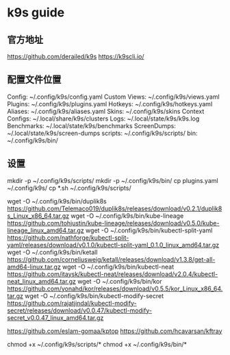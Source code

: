 # k9s guide

## 官方地址
https://github.com/derailed/k9s
https://k9scli.io/

## 配置文件位置
Config:            ~/.config/k9s/config.yaml
Custom Views:      ~/.config/k9s/views.yaml
Plugins:           ~/.config/k9s/plugins.yaml
Hotkeys:           ~/.config/k9s/hotkeys.yaml
Aliases:           ~/.config/k9s/aliases.yaml
Skins:             ~/.config/k9s/skins
Context Configs:   ~/.local/share/k9s/clusters
Logs:              ~/.local/state/k9s/k9s.log
Benchmarks:        ~/.local/state/k9s/benchmarks
ScreenDumps:       ~/.local/state/k9s/screen-dumps
scripts:           ~/.config/k9s/scripts/
bin:               ~/.config/k9s/bin/

## 设置
mkdir -p        ~/.config/k9s/scripts/
mkdir -p        ~/.config/k9s/bin/
cp plugins.yaml  ~/.config/k9s/
cp *.sh         ~/.config/k9s/scripts/


wget -O  ~/.config/k9s/bin/duplik8s              https://github.com/Telemaco019/duplik8s/releases/download/v0.2.1/duplik8s_Linux_x86_64.tar.gz
wget -O  ~/.config/k9s/bin/kube-lineage          https://github.com/tohjustin/kube-lineage/releases/download/v0.5.0/kube-lineage_linux_amd64.tar.gz
wget -O  ~/.config/k9s/bin/kubectl-split-yaml    https://github.com/nathforge/kubectl-split-yaml/releases/download/v0.1.0/kubectl-split-yaml_0.1.0_linux_amd64.tar.gz
wget -O  ~/.config/k9s/bin/ketall                https://github.com/corneliusweig/ketall/releases/download/v1.3.8/get-all-amd64-linux.tar.gz
wget -O  ~/.config/k9s/bin/kubectl-neat          https://github.com/itaysk/kubectl-neat/releases/download/v2.0.4/kubectl-neat_linux_amd64.tar.gz
wget -O  ~/.config/k9s/bin/kor                   https://github.com/yonahd/kor/releases/download/v0.5.5/kor_Linux_x86_64.tar.gz
wget -O  ~/.config/k9s/bin/kubectl-modify-secret https://github.com/rajatjindal/kubectl-modify-secret/releases/download/v0.0.47/kubectl-modify-secret_v0.0.47_linux_amd64.tar.gz

https://github.com/eslam-gomaa/kptop
https://github.com/hcavarsan/kftray

chmod +x ~/.config/k9s/scripts/*
chmod +x ~/.config/k9s/bin/*